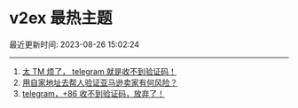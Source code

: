 # v2ex 最热主题

最近更新时间: 2023-08-26 15:02:24

--- 
1. [太 TM 烦了， telegram 就是收不到验证码！](https://www.v2ex.com/t/968400) 
2. [用自家地址去帮人验证亚马逊卖家有何风险？](https://www.v2ex.com/t/968404) 
3. [telegram，+86 收不到验证码，放弃了！](https://www.v2ex.com/t/968408) 
